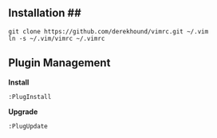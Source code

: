 ## Installation ## #

	git clone https://github.com/derekhound/vimrc.git ~/.vim
	ln -s ~/.vim/vimrc ~/.vimrc

## Plugin Management ####

**Install**

	:PlugInstall

**Upgrade**

	:PlugUpdate

